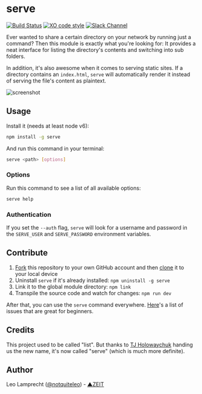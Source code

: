 # serve

[![Build Status](https://travis-ci.org/zeit/serve.svg?branch=master)](https://travis-ci.org/zeit/serve)
[![XO code style](https://img.shields.io/badge/code_style-XO-5ed9c7.svg)](https://github.com/sindresorhus/xo)
[![Slack Channel](https://zeit-slackin.now.sh/badge.svg)](https://zeit.chat/)

Ever wanted to share a certain directory on your network by running just a command? Then this module is exactly what you're looking for: It provides a neat interface for listing the directory's contents and switching into sub folders.

In addition, it's also awesome when it comes to serving static sites. If a directory contains an `index.html`, `serve` will automatically render it instead of serving the file's content as plaintext.

![screenshot](https://raw.githubusercontent.com/zeit/art/6f354dcc744ed03b022ea699c3ffa64d29714d78/serve/example.png)

## Usage

Install it (needs at least node v6):

```bash
npm install -g serve
```

And run this command in your terminal:

```bash
serve <path> [options]
```

### Options

Run this command to see a list of all available options:

```bash
serve help
```

### Authentication

If you set the `--auth` flag, `serve` will look for a username and password in the `SERVE_USER` and `SERVE_PASSWORD` environment variables.

## Contribute

1. [Fork](https://help.github.com/articles/fork-a-repo/) this repository to your own GitHub account and then [clone](https://help.github.com/articles/cloning-a-repository/) it to your local device
2. Uninstall `serve` if it's already installed: `npm uninstall -g serve`
3. Link it to the global module directory: `npm link`
4. Transpile the source code and watch for changes: `npm run dev`

After that, you can use the `serve` command everywhere. [Here](https://github.com/zeit/serve/issues?q=is%3Aissue+is%3Aopen+label%3A%22good+for+beginners%22)'s a list of issues that are great for beginners.

## Credits

This project used to be called "list". But thanks to [TJ Holowaychuk](https://github.com/tj) handing us the new name, it's now called "serve" (which is much more definite).

## Author

Leo Lamprecht ([@notquiteleo](https://twitter.com/notquiteleo)) - [▲ZEIT](https://zeit.co)
